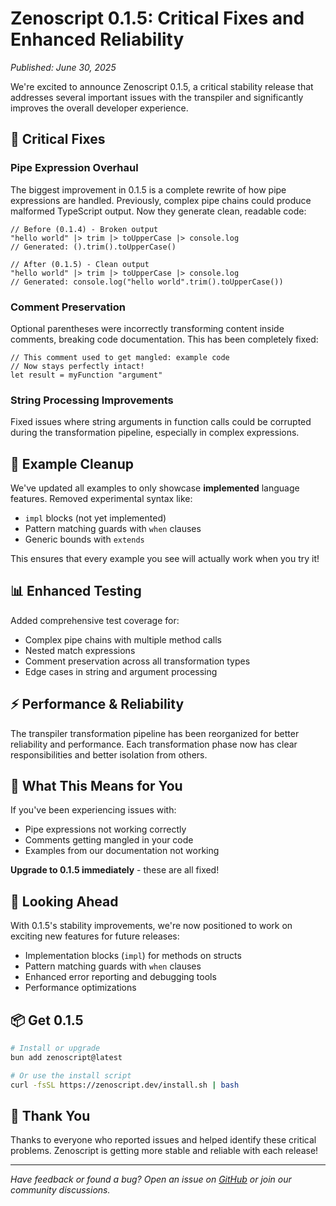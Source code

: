 # Zenoscript 0.1.5: Critical Fixes and Enhanced Reliability

*Published: June 30, 2025*

We're excited to announce Zenoscript 0.1.5, a critical stability release that addresses several important issues with the transpiler and significantly improves the overall developer experience.

## 🔧 Critical Fixes

### Pipe Expression Overhaul
The biggest improvement in 0.1.5 is a complete rewrite of how pipe expressions are handled. Previously, complex pipe chains could produce malformed TypeScript output. Now they generate clean, readable code:

```zenoscript
// Before (0.1.4) - Broken output
"hello world" |> trim |> toUpperCase |> console.log
// Generated: ().trim().toUpperCase()

// After (0.1.5) - Clean output  
"hello world" |> trim |> toUpperCase |> console.log
// Generated: console.log("hello world".trim().toUpperCase())
```

### Comment Preservation
Optional parentheses were incorrectly transforming content inside comments, breaking code documentation. This has been completely fixed:

```zenoscript
// This comment used to get mangled: example code
// Now stays perfectly intact!
let result = myFunction "argument"
```

### String Processing Improvements
Fixed issues where string arguments in function calls could be corrupted during the transformation pipeline, especially in complex expressions.

## 🧹 Example Cleanup

We've updated all examples to only showcase **implemented** language features. Removed experimental syntax like:
- `impl` blocks (not yet implemented)
- Pattern matching guards with `when` clauses
- Generic bounds with `extends`

This ensures that every example you see will actually work when you try it!

## 📊 Enhanced Testing

Added comprehensive test coverage for:
- Complex pipe chains with multiple method calls
- Nested match expressions
- Comment preservation across all transformation types
- Edge cases in string and argument processing

## ⚡ Performance & Reliability

The transpiler transformation pipeline has been reorganized for better reliability and performance. Each transformation phase now has clear responsibilities and better isolation from others.

## 🎯 What This Means for You

If you've been experiencing issues with:
- Pipe expressions not working correctly
- Comments getting mangled in your code
- Examples from our documentation not working

**Upgrade to 0.1.5 immediately** - these are all fixed!

## 🔮 Looking Ahead

With 0.1.5's stability improvements, we're now positioned to work on exciting new features for future releases:
- Implementation blocks (`impl`) for methods on structs
- Pattern matching guards with `when` clauses  
- Enhanced error reporting and debugging tools
- Performance optimizations

## 📦 Get 0.1.5

```bash
# Install or upgrade
bun add zenoscript@latest

# Or use the install script
curl -fsSL https://zenoscript.dev/install.sh | bash
```

## 🙏 Thank You

Thanks to everyone who reported issues and helped identify these critical problems. Zenoscript is getting more stable and reliable with each release!

---

*Have feedback or found a bug? Open an issue on [GitHub](https://github.com/wess/zenoscript) or join our community discussions.*